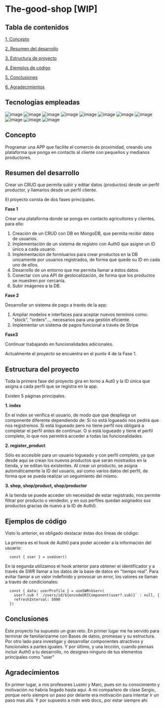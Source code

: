 # The-good-shop [WIP]

## Tabla de contenidos

[1. Concepto](https://github.com/nmarrondo/The-good-shop/edit/main/README.md#concepto)

[2. Resumen del desarrollo](https://github.com/nmarrondo/The-good-shop/edit/main/README.md#resumen-del-desarrollo)

[3. Estructura de proyecto](https://github.com/nmarrondo/The-good-shop/edit/main/README.md#estructura-del-proyecto)

[4. Ejemplos de código](https://github.com/nmarrondo/The-good-shop/edit/main/README.md#ejemplos-de-c%C3%B3digo)

[5. Conclusiones](https://github.com/nmarrondo/The-good-shop/edit/main/README.md#conclusiones)

[6. Agradecimientos](https://github.com/nmarrondo/The-good-shop/edit/main/README.md#agradecimientos)


## Tecnologías empleadas

![image](https://img.shields.io/badge/global-Javascript-fcee21) ![image](https://img.shields.io/badge/global-Typescript-00a5d8) ![image](https://img.shields.io/badge/global-Yarn-009912)
![image](https://img.shields.io/badge/back-Fastify-fcee21) ![image](https://img.shields.io/badge/back-MongoDB-319905)
![image](https://img.shields.io/badge/front-React-00eded) ![image](https://img.shields.io/badge/front-Next-1c2121) ![image](https://img.shields.io/badge/Aut0-front-2f17aa) ![image](https://img.shields.io/badge/front-Axios-123ee0) ![image](https://img.shields.io/badge/front-SWR-ea9600) ![image](https://img.shields.io/badge/front-Tailwind-ab24ba)


## Concepto

Programar una APP que facilite el comercio de proximidad, creando una plataforma que ponga en contacto al cliente con pequeños y medianos productores.


## Resumen del desarrollo

Crear un CRUD que permita subir y editar datos (productos) desde un perfil productor, y llamarlos desde un perfil cliente.

El proyecto consta de dos fases principales.

**Fase 1**

Crear una plataforma donde se ponga en contacto agricultores y clientes, para ello:

1. Creación de un CRUD con DB en MongoDB, que permita recibir datos de usuarios.
2. Implementación de un sistema de registro con Auth0 que asigne un ID único a cada usuario.
3. Implementación de formluarios para crear productos en la DB unicamente por usuarios registrados, de forma que quede su ID en cada uno de ellos.
4. Desarrollo de un entorno que me permita llamar a éstos datos.
5. Conectar con una API de geolocalización, de forma que los productos se muestren por cercanía.
6. Subir imágenes a la DB.

**Fase 2**

Desarrollar un sistema de pago a través de la app:

1. Ampliar modelos e interfaces para aceptar nuevos terminos como: "stock", "orders"..., necesarios para una gestión eficiente.
2. Implementar un sistema de pagos funcional a través de Stripe

**Fase3**

Continuar trabajando en funcionalidades adicionales.

Actualmente el proyecto se encuentra en el punto 4 de la Fase 1.


## Estructura del proyecto

Toda la primera fase del proyecto gira en torno a Aut0 y la ID única que asigna a cada perfil que se registra en la app.

Existen 5 páginas principales.

**1. index**

En el index se verifica el usuario, de modo que que despliega un componente diferente dependiendo de: 
Si no está logueado nos pedirá que nos registremos.
Si está logueado pero no tiene perfil nos obligará a completar el perfil antes de continuar.
O si está logueado y tiene el perfil completo, lo que nos permitirá acceder a todas las funcionalidades.

**2. register_product**

Sólo es accesible para un usuario logueado y con perfil completo, ya que desde aquí se crean los nuevos productos que serán mostrados en la tienda, y se editan los existentes. Al crear un producto, se asigna automáticamente la ID del usuario, así como varios datos del perfil, de forma que se pueda realizar un seguimiento del mismo.

**3. shop, shop/product, shop/productor**

A la tienda se puede acceder sin necesidad de estar registrado, nos permite filtrar por producto o vendedor, y en sus perfiles quedan asignados sus productos gracias de nuevo a la ID de Auth0.


## Ejemplos de código

Visto lo anterior, es obligado destacar éstas dos líneas de código:

La primera es el hook de Auth0 para poder acceder a la información del usuario:

```
  const { user } = useUser()
```

En la segunda utilizamos el hook anterior para obtener el identificador y a través de SWR llamar a los datos de la base de datos en "tiempo real".
Para evitar llamar a un valor indefinido y provocar un error, los valores se llaman a través de condicionales:

```
  const { data: userProfile } = useSWR<User>(
    user?.sub ? `/users/id/${encodeURIComponent(user?.sub)}` : null, {
    refreshInterval: 5000
  })
```


## Conclusiones

Éste proyecto ha supuesto un gran reto. En primer lugar me ha servido para terminar de familiarizarme con Bases de datos, promesas y su estructura. Por otro lado para investigar y desarrollar componentes atractivos y funcionales a partes iguales. Y por último, y una lección, cuando piensas incluir Auth0 a tu desarrollo, no designes ninguno de tus elementos principales como "user"


## Agradecimientos

En primer lugar, a mis profesores Lusimi y Marc, pues sin su conocimiento y motivación no habría llegado hasta aquí.
A mi compañero de clase Sergio, porque verlo siempre un paso por delante era motivación para intentar ir un paso mas allá.
Y por supuesto a mdn web docs_ por estar siempre ahí

